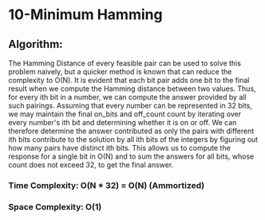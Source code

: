 # 10-Minimum Hamming

## Algorithm:

The Hamming Distance of every feasible pair can be used to solve this problem naively, but a quicker method is known that can reduce the complexity to O(N). It is evident that each bit pair adds one bit to the final result when we compute the Hamming distance between two values. Thus, for every ith bit in a number, we can compute the answer provided by all such pairings. Assuming that every number can be represented in 32 bits, we may maintain the final on_bits and off_count count by iterating over every number's ith bit and determining whether it is on or off. We can therefore determine the answer contributed as only the pairs with different ith bits contribute to the solution  by all ith bits of the integers by figuring out how many pairs have distinct ith bits. This allows us to compute the response for a single bit in O(N) and to sum the answers for all bits, whose count does not exceed 32, to get the final answer.     

### Time Complexity: O(N * 32) = O(N) (Ammortized)

### Space Complexity: O(1)